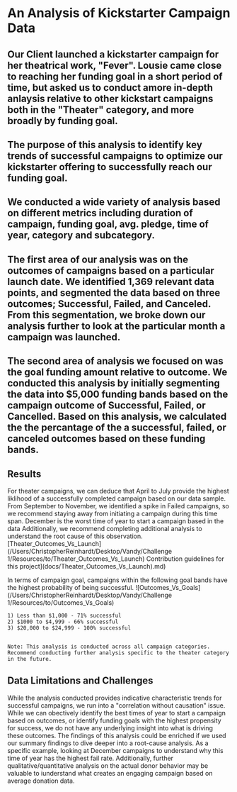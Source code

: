 # An Analysis of Kickstarter Campaign Data

## Our Client launched a kickstarter campaign for her theatrical work, "Fever". Lousie came close to reaching her funding goal in a short period of time, but asked us to conduct  amore in-depth anlaysis relative to other kickstart campaigns both in the "Theater" category, and more broadly by funding goal.

## The purpose of this analysis to identify key trends of successful campaigns to optimize our kickstarter offering to successfully reach our funding goal.

## We conducted a wide variety of analysis based on different metrics including duration of campaign, funding goal, avg. pledge, time of year, category and subcategory. 

## The first area of our analysis was on the outcomes of campaigns based on a particular launch date. We identified 1,369 relevant data points, and segmented the data based on three outcomes; Successful, Failed, and Canceled. From this segmentation, we broke down our analysis further to look at the particular month a campaign was launched.  

## The second area of analysis we focused on was the goal funding amount relative to outcome. We conducted this analysis by initially segmenting the data into $5,000 funding bands based on the campaign outcome of Successful, Failed, or Cancelled. Based on this analysis, we calculated the the percantage of the a successful, failed, or canceled outcomes based on these funding bands.

## Results

For theater campaigns, we can deduce that April to July provide the highest liklihood of a successfully completed campaign based on our data sample. From September to November, we identified a spike in Failed campaigns, so we recommend staying away from initiating a campaign during this time span. December is the worst time of year to start a campaign based in the data Additionally, we recommend completing additional analysis to understand the root cause of this observation. [Theater_Outcomes_Vs_Launch](/Users/ChristopherReinhardt/Desktop/Vandy/Challenge 1/Resources/to/Theater_Outcomes_Vs_Launch)
Contribution guidelines for this project](docs/Theater_Outcomes_Vs_Launch).md)

In terms of campaign goal, campaigns within the following goal bands have the highest probability of being successful. ![Outcomes_Vs_Goals](/Users/ChristopherReinhardt/Desktop/Vandy/Challenge 1/Resources/to/Outcomes_Vs_Goals)
    
    1) Less than $1,000 - 71% successful
    2) $1000 to $4,999 - 66% successful
    3) $20,000 to $24,999 - 100% successful


    Note: This analysis is conducted across all campaign categories. Recommend conducting further analysis specific to the theater category in the future.

## Data Limitations and Challenges

While the analysis conducted provides indicative characteristic trends for successful campaigns, we run into a "correlation without causation" issue. While we can obectively identify the best times of year to start a campaign based on outcomes, or identify funding goals with the highest propensity for success, we do not have any underlying insight into what is driving these outcomes. The findings of this analysis could be enriched if we used our summary findings to dive deeper into a root-cause analysis. As a specific example, looking at December campaigns to understand why this time of year has the highest fail rate. Additionally, further qualitative/quantitative analysis on the actual donor behavior may be valuable to iunderstand what creates an engaging campaign based on average donation data.
